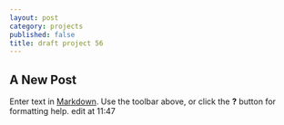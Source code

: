 ```yaml
---
layout: post
category: projects
published: false
title: draft project 56
---
```

## A New Post

Enter text in [Markdown](http://daringfireball.net/projects/markdown/). Use the toolbar above, or click the **?** button for formatting help. edit at 11:47
